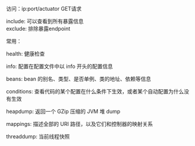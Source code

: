 访问：ip:port/actuator  GET请求

include: 可以查看到所有暴露信息  
exclude: 排除暴露endpoint

常用：

health: 健康检查

info: 配置在配置文件中以 info 开头的配置信息

beans: bean 的别名、类型、是否单例、类的地址、依赖等信息

conditions: 查看代码的某个配置在什么条件下生效，或者某个自动配置为什么没有生效

heapdump: 返回一个 GZip 压缩的 JVM 堆 dump

mappings: 描述全部的 URI 路径，以及它们和控制器的映射关系

threaddump: 当前线程快照